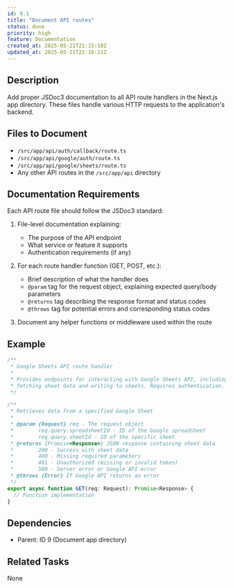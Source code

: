```yaml
---
id: 9.1
title: "Document API routes"
status: done
priority: high
feature: Documentation
created_at: 2025-05-21T21:15:10Z
updated_at: 2025-05-21T22:16:11Z
---
```


## Description

Add proper JSDoc3 documentation to all API route handlers in the Next.js app directory. These files handle various HTTP requests to the application's backend.

## Files to Document

- `/src/app/api/auth/callback/route.ts`
- `/src/app/api/google/auth/route.ts`
- `/src/app/api/google/sheets/route.ts`
- Any other API routes in the `/src/app/api` directory

## Documentation Requirements

Each API route file should follow the JSDoc3 standard:

1. File-level documentation explaining:
   - The purpose of the API endpoint
   - What service or feature it supports
   - Authentication requirements (if any)

2. For each route handler function (GET, POST, etc.):
   - Brief description of what the handler does
   - `@param` tag for the request object, explaining expected query/body parameters
   - `@returns` tag describing the response format and status codes
   - `@throws` tag for potential errors and corresponding status codes

3. Document any helper functions or middleware used within the route

## Example

```typescript
/**
 * Google Sheets API route handler
 * 
 * Provides endpoints for interacting with Google Sheets API, including
 * fetching sheet data and writing to sheets. Requires authentication.
 */

/**
 * Retrieves data from a specified Google Sheet
 *
 * @param {Request} req - The request object
 *        req.query.spreadsheetId - ID of the Google spreadsheet
 *        req.query.sheetId - ID of the specific sheet
 * @returns {Promise<Response>} JSON response containing sheet data
 *        200 - Success with sheet data
 *        400 - Missing required parameters
 *        401 - Unauthorized (missing or invalid token)
 *        500 - Server error or Google API error
 * @throws {Error} If Google API returns an error
 */
export async function GET(req: Request): Promise<Response> {
  // Function implementation
}
```

## Dependencies

- Parent: ID 9 (Document app directory)

## Related Tasks

None
